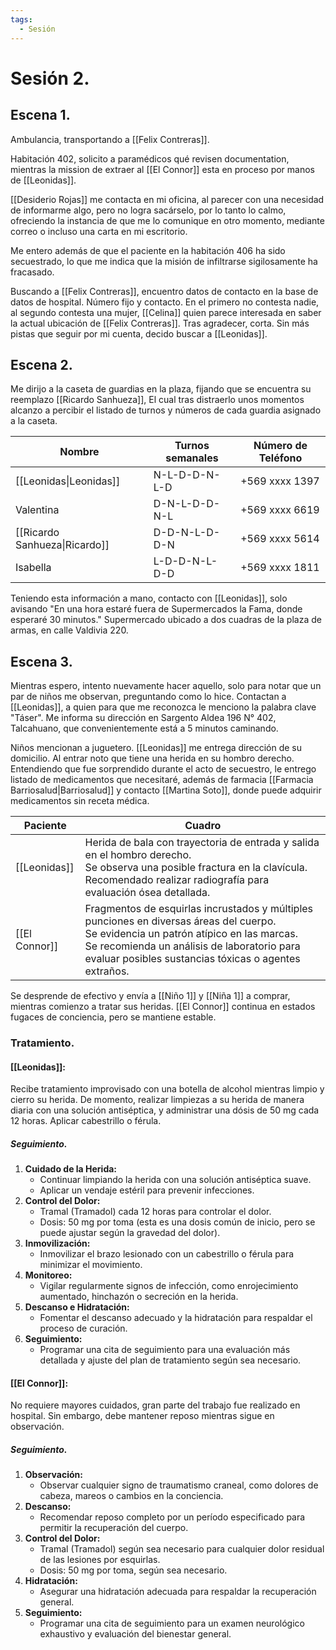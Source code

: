 ```yaml
---
tags:
  - Sesión
---
```

# Sesión 2.
## Escena 1.

Ambulancia, transportando a [[Felix Contreras]].

Habitación 402, solicito a paramédicos qué revisen documentation, mientras la mission de extraer al [[El Connor]] esta en proceso por manos de [[Leonidas]].

[[Desiderio Rojas]] me contacta en mi oficina, al parecer con una necesidad de informarme algo, pero no logra sacárselo, por lo tanto lo calmo, ofreciendo la instancia de que me lo comunique en otro momento, mediante correo o incluso una carta en mi escritorio.

Me entero además de que el paciente en la habitación 406 ha sido secuestrado, lo que me indica que la misión de infiltrarse sigilosamente ha fracasado.

Buscando a [[Felix Contreras]], encuentro datos de contacto en la base de datos de hospital. Número fijo y contacto. En el primero no contesta nadie, al segundo contesta una mujer, [[Celina]] quien parece interesada en saber la actual ubicación de [[Felix Contreras]]. Tras agradecer, corta. Sin más pistas que seguir por mi cuenta, decido buscar a [[Leonidas]].

## Escena 2.

Me dirijo a la caseta de guardias en la plaza, fijando que se encuentra su reemplazo [[Ricardo Sanhueza]], El cual tras distraerlo unos momentos alcanzo a percibir el listado de turnos y números de cada guardia asignado a la caseta.

| Nombre    | Turnos semanales | Número de Teléfono |
|-----------|------------------|--------------------|
| [[Leonidas\|Leonidas]]  | N-L-D-D-N-L-D    | +569 xxxx 1397     |
| Valentina | D-N-L-D-D-N-L    | +569 xxxx 6619     |
| [[Ricardo Sanhueza\|Ricardo]]   | D-D-N-L-D-D-N    | +569 xxxx 5614     |
| Isabella  | L-D-D-N-L-D-D    | +569 xxxx 1811     |

Teniendo esta información a mano, contacto con [[Leonidas]],  solo avisando "En una hora estaré fuera de Supermercados la Fama, donde esperaré 30 minutos." Supermercado ubicado a dos cuadras de la plaza de armas, en calle Valdivia 220.

## Escena 3.

Mientras espero, intento nuevamente hacer aquello, solo para notar que un par de niños me observan, preguntando como lo hice. Contactan a [[Leonidas]], a quien para que me reconozca le menciono la palabra clave "Táser". Me informa su dirección en Sargento Aldea 196 N° 402, Talcahuano, que convenientemente está a 5 minutos caminando.

Niños mencionan a juguetero. [[Leonidas]] me entrega dirección de su domicilio. Al entrar noto que tiene una herida en su hombro derecho. Entendiendo que fue sorprendido durante el acto de secuestro, le entrego listado de medicamentos que necesitaré, además de farmacia [[Farmacia Barriosalud|Barriosalud]] y contacto [[Martina Soto]], donde puede adquirir medicamentos sin receta médica.

| Paciente      | Cuadro                                                             |
|---------------|--------------------------------------------------------------------|
| [[Leonidas]]  | Herida de bala con trayectoria de entrada y salida en el hombro derecho.<br>Se observa una posible fractura en la clavícula.<br>Recomendado realizar radiografía para evaluación ósea detallada. |
| [[El Connor]] | Fragmentos de esquirlas incrustados y múltiples punciones en diversas áreas del cuerpo.<br>Se evidencia un patrón atípico en las marcas.<br>Se recomienda un análisis de laboratorio para evaluar posibles sustancias tóxicas o agentes extraños. |


Se desprende de efectivo y envía a [[Niño 1]] y [[Niña 1]] a comprar, mientras comienzo a tratar sus heridas. [[El Connor]] continua en estados fugaces de conciencia, pero se mantiene estable.

### Tratamiento.

#### [[Leonidas]]:

Recibe tratamiento improvisado con una botella de alcohol mientras limpio y cierro su herida. De momento, realizar limpiezas a su herida de manera diaria con una solución antiséptica, y administrar una dósis de 50 mg cada 12 horas. Aplicar cabestrillo o férula.

##### Seguimiento.

1. **Cuidado de la Herida:**
	- Continuar limpiando la herida con una solución antiséptica suave.
	- Aplicar un vendaje estéril para prevenir infecciones.
2. **Control del Dolor:**
	- Tramal (Tramadol) cada 12 horas para controlar el dolor.
	- Dosis: 50 mg por toma (esta es una dosis común de inicio, pero se puede ajustar según la gravedad del dolor).
3. **Inmovilización:**
	- Inmovilizar el brazo lesionado con un cabestrillo o férula para minimizar el movimiento.
4. **Monitoreo:**
	- Vigilar regularmente signos de infección, como enrojecimiento aumentado, hinchazón o secreción en la herida.
5. **Descanso e Hidratación:**
	- Fomentar el descanso adecuado y la hidratación para respaldar el proceso de curación.
6. **Seguimiento:**
	- Programar una cita de seguimiento para una evaluación más detallada y ajuste del plan de tratamiento según sea necesario.

#### [[El Connor]]:

No requiere mayores cuidados, gran parte del trabajo fue realizado en hospital. Sin embargo, debe mantener reposo mientras sigue en observación.

##### Seguimiento.

1. **Observación:**
	- Observar cualquier signo de traumatismo craneal, como dolores de cabeza, mareos o cambios en la conciencia.
2. **Descanso:**
	- Recomendar reposo completo por un período especificado para permitir la recuperación del cuerpo.
3. **Control del Dolor:**
	- Tramal (Tramadol) según sea necesario para cualquier dolor residual de las lesiones por esquirlas.
	 - Dosis: 50 mg por toma, según sea necesario.
4. **Hidratación:**
	- Asegurar una hidratación adecuada para respaldar la recuperación general.
5. **Seguimiento:**
	- Programar una cita de seguimiento para un examen neurológico exhaustivo y evaluación del bienestar general. 